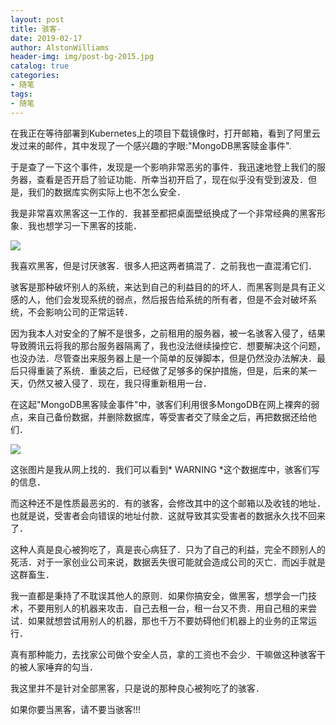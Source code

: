 ```yaml
---
layout: post
title: 骇客-
date: 2019-02-17
author: AlstonWilliams
header-img: img/post-bg-2015.jpg
catalog: true
categories:
- 随笔
tags:
- 随笔
---
```

在我正在等待部署到Kubernetes上的项目下载镜像时，打开邮箱，看到了阿里云发过来的邮件，其中发现了一个感兴趣的字眼:"MongoDB黑客赎金事件".

于是查了一下这个事件，发现是一个影响非常恶劣的事件．我迅速地登上我们的服务器，查看是否开启了验证功能．所幸当初开启了，现在似乎没有受到波及．但是，我们的数据库实例实际上也不怎么安全．

我是非常喜欢黑客这一工作的．我甚至都把桌面壁纸换成了一个非常经典的黑客形象．我也想学习一下黑客的技能．


![](http://upload-images.jianshu.io/upload_images/4108852-60b956916ca05db1.png?imageMogr2/auto-orient/strip%7CimageView2/2/w/1240)


我喜欢黑客，但是讨厌骇客．很多人把这两者搞混了．之前我也一直混淆它们．

骇客是那种破坏别人的系统，来达到自己的利益目的的坏人．而黑客则是具有正义感的人，他们会发现系统的弱点，然后报告给系统的所有者，但是不会对破坏系统，不会影响公司的正常运转．

因为我本人对安全的了解不是很多，之前租用的服务器，被一名骇客入侵了，结果导致腾讯云将我的那台服务器隔离了，我也没法继续操控它．想要解决这个问题，也没办法．尽管查出来服务器上是一个简单的反弹脚本，但是仍然没办法解决．最后只得重装了系统．重装之后，已经做了足够多的保护措施，但是，后来的某一天，仍然又被入侵了．现在，我只得重新租用一台．

在这起"MongoDB黑客赎金事件"中，骇客们利用很多MongoDB在网上裸奔的弱点，来自己备份数据，并删除数据库，等受害者交了赎金之后，再把数据还给他们．

![](http://upload-images.jianshu.io/upload_images/4108852-b7cdcf7e506de235.jpeg?imageMogr2/auto-orient/strip%7CimageView2/2/w/1240)

这张图片是我从网上找的．我们可以看到* WARNING *这个数据库中，骇客们写的信息．

而这种还不是性质最恶劣的．有的骇客，会修改其中的这个邮箱以及收钱的地址．也就是说，受害者会向错误的地址付款．这就导致其实受害者的数据永久找不回来了．

这种人真是良心被狗吃了，真是丧心病狂了．只为了自己的利益，完全不顾别人的死活．对于一家创业公司来说，数据丢失很可能就会造成公司的灭亡．而凶手就是这群畜生．

我一直都是秉持了不耽误其他人的原则．如果你搞安全，做黑客，想学会一门技术，不要用别人的机器来攻击．自己去租一台，租一台又不贵．用自己租的来尝试．如果就想尝试用别人的机器，那也千万不要妨碍他们机器上的业务的正常运行．

真有那种能力，去找家公司做个安全人员，拿的工资也不会少．干嘛做这种骇客干的被人家唾弃的勾当．

我这里并不是针对全部黑客，只是说的那种良心被狗吃了的骇客．

如果你要当黑客，请不要当骇客!!!
